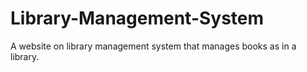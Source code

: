 # Library-Management-System
A website on library management system that manages books as in a library.
